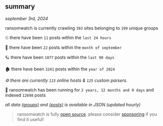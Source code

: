 
## summary
_september 3rd, 2024_

ransomwatch is currently crawling `393` sites belonging to `199` unique groups

⏲ there have been `11` posts within the `last 24 hours`

🦈 there have been `22` posts within the `month of september`

🪐 there have been `1077` posts within the `last 90 days`

🏚 there have been `3241` posts within the `year of 2024`

_⚙️ there are currently `115` online hosts & `125` custom parsers._

🦕 ransomwatch has been running for `2 years, 12 months and 0 days` and indexed `12698` posts

_all data  [(groups)](http://ransomwhat.telemetry.ltd/groups) and [(posts)](http://ransomwhat.telemetry.ltd/posts) is available in JSON (updated hourly)_

> ransomwatch is fully [open source](https://github.com/joshhighet/ransomwatch#ransomwatch--). please consider [sponsoring](https://github.com/sponsors/joshhighet) if you find it useful!
